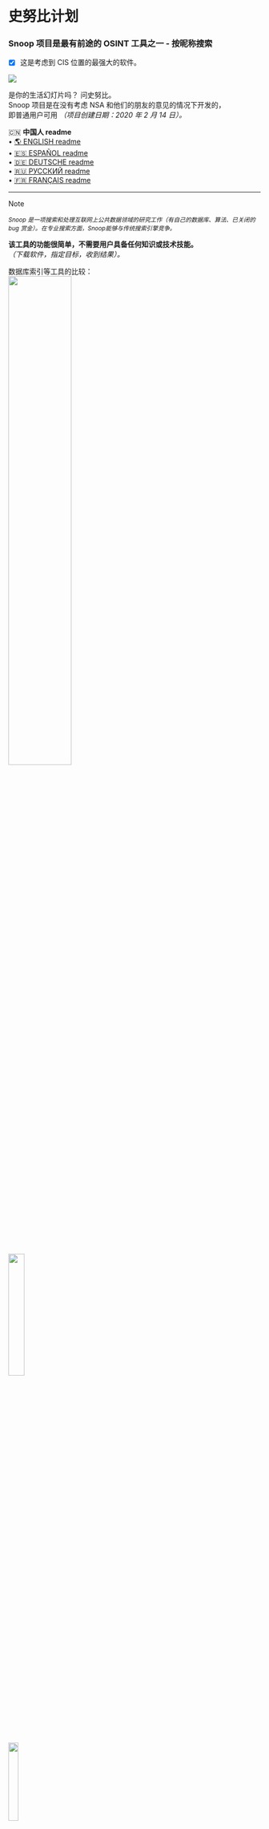 史努比计划
=============

### Snoop 项目是最有前途的 OSINT 工具之一 - 按昵称搜索
- [X] 这是考虑到 CIS 位置的最强大的软件。

<img src="https://raw.githubusercontent.com/snooppr/snoop/master/images/EN__snoop.png" />

是你的生活幻灯片吗？ 问史努比。  
Snoop 项目是在没有考虑 NSA 和他们的朋友的意见的情况下开发的，  
即普通用户可用 *（项目创建日期：2020 年 2 月 14 日）。*  


  🇨🇳 **中国人 readme**  
 • [🌎 ENGLISH readme](https://github.com/snooppr/snoop/blob/master/README.en.md "Please feel free to improve the translation of this page.")  
 • [🇪🇸 ESPAÑOL readme](https://github.com/snooppr/snoop/blob/master/README.es.md "Por favor, siéntase libre de mejorar la traducción de esta página.")  
 • [🇩🇪 DEUTSCHE readme](https://github.com/snooppr/snoop/blob/master/README.de.md "Bitte zögern Sie nicht, die Übersetzung dieser Seite zu verbessern..")  
 • [🇷🇺 РУССКИЙ readme](https://github.com/snooppr/snoop)   
 • [🇫🇷 FRANÇAIS readme](https://github.com/snooppr/snoop/blob/master/README.fr.md "N'hésitez pas à améliorer la traduction de cette page.")  

 ---

> [!NOTE]
> <sub>*Snoop 是一项搜索和处理互联网上公共数据领域的研究工作（有自己的数据库、算法、已关闭的 bug 赏金）。在专业搜索方面，Snoop能够与传统搜索引擎竞争。*</sub>  

**该工具的功能很简单，不需要用户具备任何知识或技术技能。**  
*（下载软件，指定目标，收到结果）。*  

数据库索引等工具的比较：  
<a href="https://raw.githubusercontent.com/snooppr/snoop/master/websites.md" Target="_blank"><img src="https://img.shields.io/badge/Snoop-~5300+%20网站-success" width="50%" /></a>  
<img src="https://img.shields.io/badge/Whatsmyname-~600 网站-yellowgreen" width="25%" />  
<img src="https://img.shields.io/badge/Sherlock-~400 网站-yellowgreen" width="20%" />  
<img src="https://img.shields.io/badge/Spiderfoot-~350 网站-yellowgreen" width="20%" />  
<img src="https://img.shields.io/badge/Namechk-~100 网站-red" width="15%" />  


| 操作系统平台                                                                                                                 | 支持 |
|------------------------------------------------------------------------------------------------------------------------|:---------:|
| <img src="https://raw.githubusercontent.com/snooppr/snoop/master/icons/Linux.png" width="5%" /> GNU/Linux              |     ✅    |
| <img src="https://raw.githubusercontent.com/snooppr/snoop/master/icons/Windows.png" width="5%" /> Windows 7/11 (32/64) |     ✅    |
| <img src="https://raw.githubusercontent.com/snooppr/snoop/master/icons/Android.png" width="5%" /> Android (Termux)     |     ✅    |
| <img src="https://raw.githubusercontent.com/snooppr/snoop/master/icons/macOS.png" width="5%" /> macOS                  |     ❗️    |
| <img src="https://raw.githubusercontent.com/snooppr/snoop/master/icons/IOS.png" width="5%" /> iOS                      |     🚫    |
| <img src="https://raw.githubusercontent.com/snooppr/snoop/master/icons/WSL.png" width="5%" /> WSL                      |     🚫    |  


适用于操作系统 Windows 和 GNU/Linux 的 Snoop
==================================

**探听本地数据库**  
<img src="https://raw.githubusercontent.com/snooppr/snoop/master/images/EN_DB.png" />  
[Snoop 完整版数据库 5300+ 个网站 ⚡️⚡️⚡️](https://raw.githubusercontent.com/snooppr/snoop/master/websites.md "数据库探听")  

## 发布
<img src="https://raw.githubusercontent.com/snooppr/snoop/master/images/snoop box.png" width="35%" />  

Snoop 带有现成的程序集（发布版），不需要依赖项（库）或 python3 安装，也就是说，它可以在装有 OS Windows 或 GNU/Linux 的干净机器上运行。  
┗━━ ⬇️[下载 Snoop 项目](https://github.com/snooppr/snoop/releases "下载适用于 Windows 和 GNU/Linux 的现成 SNOOP 程序集")  

<img src="https://raw.githubusercontent.com/snooppr/snoop/master/images/Run.gif"/>  

<details>
<summary> 🟣 Snoop 项目插件</summary>  

### 1. 插件中方法之一的演示——〘GEO_IP/domain〙  
https://github.com/snooppr/snoop/assets/61022210/ab20ec4f-8eb2-40ff-b773-4e3443ad2a70  

$$$$

报告也可以在 csv/txt/CLI/maps 中找到  
<img src="https://raw.githubusercontent.com/snooppr/snoop/master/images/GEO_IPcsv.jpeg" />  

$$$$

OSM 地图上的 HTML 格式报告（Snoop 完整版）  
<img src="https://raw.githubusercontent.com/snooppr/snoop/master/images/plugin GEO_IP_domain.jpg" />  

$$$$

### 2. Plugin中方法之一的演示——〘Yandex_parser〙  
<img src="https://raw.githubusercontent.com/snooppr/snoop/master/images/Yandex_parser.gif" />  

$$$$

搜索报告打用户名（插件 — Yandex_parser）  
<img src="https://raw.githubusercontent.com/snooppr/snoop/master/images/Yandex_parser 4.png" />  

$$$$

### 3. 插件中方法之一的演示——〘Reverse Vgeocoder〙  
https://github.com/snooppr/snoop/assets/61022210/0be6ac32-c72f-4a18-9c9e-3413085f57c3  

Snoop 仅从脏数据（数字、字母、特殊字符）中选择地理坐标，根据它们在地图上放置标记，并用附近的人口稠密区域标记它们。  

签名地理坐标的可视化：HTML 报告（Snoop 完整版）。  
<img src="https://raw.githubusercontent.com/snooppr/snoop/master/images/plugin Reverse Vgeocoder.jpg" />  

</details>

<details>
<summary> 🟤 从源代码自建软件</summary>  

**本机安装**  
+ 注意：如果你想在 android/termux 上安装 snoop，请不要这样做
*（安装不同，请参阅下面的专用部分）。*
+ 注意：要求 Python 3.7+ 版本

```sh
# 克隆存储库
$ git clone https://github.com/snooppr/snoop

# 登录到工作目录
$ cd ~/snoop

# 安装 python3 和 python3-pip 如果没有安装
$ apt-get update && apt-get install python3 python3-pip

# 安装依赖项'要求'
$ pip install --upgrade pip
$ python3 -m pip install -r requirements.txt
# 如果不是以特殊混合方式显示国家国旗，请提供字体包，例如单色
$ apt-get install ttf-ancient-fonts #或颜色（推荐） $ apt-get install fonts-noto-color-emoji
# 在 Windows 操作系统上使用 CMD，而不是 WSL！
# 操作系统 Windows。如果用户的字体显示不正确，请在cmd中右键单击，属性并选择字体：“Lucida Console”或“TrueType”。
# 添加了 macOS 支持（实验性）。
```
</details>

<details>
<summary> 🟢 使用</summary>  

```
usage: snoop_cli.bin [search arguments...] nickname
or
usage: snoop_cli.bin [service arguments | plugins arguments]


$ snoop_cli.bin --help #手动 snoop 构建版本 GNU/Linux

Help

optional arguments:
  -h, --help            显示此帮助信息并退出

service arguments:
  --version, -V         OS 的打印版本； 窥探； Python 和许可证
  --list-all, -l        打印有关 Snoop 数据库的详细信息
  --donate, -d          捐赠给 Snoop 项目的开发，获取/购买 Snoop 完整版
  --autoclean, -a       删除所有报告，清理空间
  --update, -U          更新探听

plugins arguments:
  --module, -m          OSINT 搜索：使用各种插件 Snoop :: IP/GEO/YANDEX

search arguments:
  nickname              被通缉用户的昵称。 支持同时搜索多个名称。 名称中包含空格的昵称用引号引起来
  --web-base, -w        连接以在更新的 web_DB（5300+ 多个网站）中搜索'昵称'。 在演示版本中，
                        该功能被禁用
  --site , -s <site_name> 
                        从数据库'--list-all'中指定站点名称。 在一个指定的资源上搜索'昵称'，
                        多次使用'-s'选项是可以接受的
  --exclude , -e <country_code> 
                        从搜索中排除所选区域，允许多次使用'-e'选项，例如，'-e RU -e WR'
                        从搜索中排除俄罗斯和世界
  --include , -i <country_code> 
                        仅在搜索中包括选定的区域，允许多次使用'-i'选项，例如，'-i US -i UA'
                        搜索美国和乌克兰
  --country-sort, -c    按国家而不是字母顺序打印和记录结果
  --time-out , -t <digit> 
                        设置等待服务器响应的最大时间分配（秒）。 影响搜索持续时间。 影响'超时错误：
                        '打开。 如果 Internet 连接速度较慢（默认为 9 秒），此选项是必需的
  --no-func, -n         ✓单色终端，不要在url中使用颜色
                        ✓禁用打开网络浏览器
                        ✓禁止打印国旗
                        ✓禁用指示和进度状态
  --found-print, -f     仅打印找到的帐户
  --verbose, -v         搜索'昵称'时，打印详细的语言描述
  --userlist , -u <file> 
                        指定一个包含用户列表的文件。 Snoop 将智能处理数据并提供额外的报告
  --save-page, -S       将找到的用户页面保存到本地文件 （慢速模式）
  --cert-on, -C         在服务器上启用证书验证。 默认情况下，服务器上的证书验证是禁用的，
                        这使您可以无误地处理有问题的站点
  --headers , -H <User-Agent> 
                        手动设置用户代理，代理用引号括起来，默认情况下为每个站点设置来自 
                        snoop 数据库的随机或覆盖的用户代理
  --pool , -p <digit>   禁用自动优化并手动设置 搜索速度从 1 到 300 最大。流程。经过
                        默认情况下，使用计算机资源的高负载 在快速模式下，在其他模式下使用
                        功耗适中。太低或 高值会显着减慢运行速度 经过。 ~计算给定的最佳值
                        devices 输出到“snoop info”参数 “推荐池”，选项 [--version/-V]
                        。这个选项 建议使用 1) 如果用户有 一台多核计算机和一组 RAM，或者相反，
                        一个弱 RAM，租用VPS 2) 建议与 [--found-print/-f']
                        选项一起加快或减慢搜索速度
  --quick, -q           快速而积极的搜索模式。不会重新处理失败的资源，这会加快搜索速度，
                        但也会稍微增加 Bad_raw。快速模式适应PC功率，不打印中间结果，有效，
                        专为Snoop完整版设计
```

**例子**
```sh
# 仅搜索一个用户：
$ python3 snoop.py username1 #从源代码运行
$ snoop_cli.bin username1 #从发行版 linux 运行
# 或者，例如，支持西里尔字母：
$ python3 snoop.py олеся #从源代码运行
# 要搜索包含空格的名称：
$ snoop_cli.bin "bob dylan" #从发行版 linux 运行
$ snoop_cli.bin dob_dylan #从发行版 linux 运行
$ snoop_cli.bin bob-dylan #从发行版 linux 运行

# 在 Windows 操作系统上运行：
$ python snoop.py username1 #从源代码运行
$ snoop_cli.exe username1 从发布 Windows 运行
# 要搜索一个或多个用户：
$ snoop_cli.exe username1 username2 username3 username4 从发布 Windows 运行

# 搜索大量用户；
# 避免网站冻结（更常见的是"死区"取决于用户的 ip 地址）；
# 只打印找到的账户； 在本地保存找到的帐户页面；
# 指定一个包含所需帐户列表的文件；
# 连接到可扩展和更新的基于 Web 的 Snoop 进行搜索：
$ snoop_cli.bin -t 6 -f -S -u ~/file.txt -w #从发行版 linux 运行
# 检查 Snoop 数据库：
$ snoop_cli.bin --list all #从发行版 linux 运行
# 打印 Snoop 函数的帮助：
$ snoop_cli.bin --help #从发行版 linux 运行

# 启用 Snoop 插件：
$ snoop_cli.bin --module #从发行版 linux 运行

# 在两个资源上搜索两个用户名：
$ snoop_cli.bin -s habr -s lichess chikamaria irina

# 获取 Snoop 完整版：
$ snoop_cli.bin --donate
```
+ 'ctrl-c' — 中止搜索。  
+ 结果将保存在 `~/snoop/results/nicknames/*{txt|csv|html}`.  
+ 在office中打开csv，字段分隔符**逗号**。  
+ 销毁**所有**搜索结果——删除 '~/snoop/results' 目录.  
或者 `snoop_cli.exe --autoclean` #从发布操作系统 Windows 运行。
```sh
# 更新 Snoop 以测试软件中的新功能
$ python3 snoop.py --update #需要安装 Git
```
</details>  

<details>
<summary> 🔵 Android 版探听</summary>  

 • [详细的英文手册](https://github.com/snooppr/snoop/blob/master/README_android.en.md "Android 版探听")  

</details>

<details>
<summary> 🔴 基本错误</summary>

| 边        |                         问题                           | 求解    |
|:---------:| ------------------------------------------------------|:-------:|
| ========= |=======================================================| ======= |
| 客户       |使用主动保护防火墙阻止连接                                 |    1    |
|           |EDGE/3G 互联网连接速度不够                                |    2    |
|           |"-t"选项的值太低                                         |    2    |
|           |无效的用户名                                             |    3    |
|           |连接错误：[GipsysTeam; Nixp; Ddo; Mamochki]              |    7    |
| ========= |=======================================================| ======= |
| 供应商     |互联网审查                                               |    4    |
| ========= |=======================================================| ======= |
| 服务器     |该站点已更改其响应/API； CF/WAF 已更新                      |    5    |
|           |服务器屏蔽客户端的IP地址范围                                |    4    |
|           |触发/保护验证码资源                                       |    4    |
|           |部分站点暂时无法访问，技术工作                              |    6    |
| ========= |=======================================================| ======= |

解决：
1. 重新配置您的防火墙 *（例如，卡巴斯基阻止成人资源）。*

2. 检查您的互联网连接速度：  
`python3 snoop.py -v 用户名`  
如果任何网络参数以红色突出显示，Snoop 可能会在搜索过程中挂起。
在低速时，增加"--time-out x"选项的"x"值：  
`python3 snoop.py -t 15 用户名`。

3. 其实这并不是错误。 修复用户名  
*（例如，某些网站不允许使用西里尔字符；"空格"或"越汉编码"
在用户名中，为了节省时间：- 请求被过滤）。*

4. **更改您的IP地址**
审查是用户收到跳过错误/误报/在某些情况下"**唉**"的最常见原因。
从移动运营商提供商的 IP 地址使用 Snoop 时，速度**可能**会显着下降，具体取决于提供商。
**[审查的][*](https://www.rbc.ru/technology_and_media/21/11/2024/673f2a269a7947a9377068b2) [**](https://telegra.ph/Roskomnadzor-raskryl-kakuyu-informaciyu-o-VPN-zapretit-v-Rossii-11-30)[/审查的]**  
规则：来自一个 ip 的一次扫描不足以充分利用 Snoop。

5. 在Github-e Issue/Pull request上打开Snoop仓库
*（将此通知开发人员）。*

6. 不注意，现场有时会去维修工作并恢复运营。

7. 在某些 GNU/Linux 发行版中，openssl 存在 [问题](https://wiki.debian.org/ContinuousIntegration/TriagingTips/openssl-1.1.1 "问题很简单且可解决")，还有问题 多年未更新的网站。 如果用户故意使用"--cert-on"选项开始侦听，就会出现这些问题。  
解决：
```sh
$ sudo nano /etc/ssl/openssl.cnf

# 编辑文件最底部的行：
[MinProtocol = TLSv1.2]
在
[MinProtocol = TLSv1]

[CipherString = DEFAULT@SECLEVEL=2]
在
[CipherString = DEFAULT@SECLEVEL=1]
```
</details>

<details>
<summary> 🟠 附加信息</summary>

 • [项目发展历程](https://raw.githubusercontent.com/snooppr/snoop/master/changelog.txt "变更日志").  

 • [执照](https://github.com/snooppr/snoop/blob/master/COPYRIGHT "License 的英文版本可以在 Snoop Build 的 EN 版本中找到").  

 • [文档/俄语](https://drive.google.com/open?id=12DzAQMgTcgeG-zJrfDxpUbFjlXcBq5ih).  

 • **公钥指纹：**	[076DB9A00B583FFB606964322F1154A0203EAE9D](https://raw.githubusercontent.com/snooppr/snoop/master/PublicKey.asc "pgp密钥").   

 • **Snoop 并不完美**：网站正在下降； 结束标签丢失； 网络正在被审查； 托管服务未按时付款。有时，有必要关注所有这些"网络摇滚"，因此欢迎捐款：
[例子关闭/坏网站](https://drive.google.com/file/d/1CJxGRJECezDsaGwxpEw34iJ8MJ9LXCIG/view?usp=sharing).  

 • **提交的可视化：**从项目诞生到 2023 年十三号星期五。  

https://user-images.githubusercontent.com/61022210/212534128-bc0e5779-a367-4d0a-86cb-c52503ee53c4.mp4  

⋮ **于 2024 年 12 月 11 日对存储库进行了积极压缩** 保存了历史记录的完整备份。从源代码构建 Snoop 的用户必须以新的方式进行“git clone”。  

</details>

【RU -> CN】 这是翻译的 [➰俄语自述文件](https://github.com/snooppr/snoop "如果你愿意，你可以改进（PR）这个页面在中国的机器翻译").
